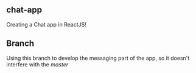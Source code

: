 ## chat-app

Creating a Chat app in ReactJS!

## Branch
Using this branch to develop the messaging part of the app, so it doesn't interfere with the _master_
